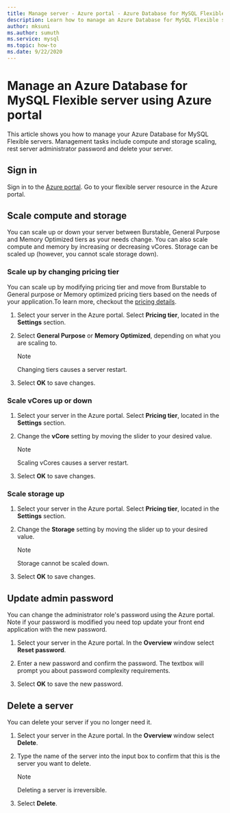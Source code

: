 ```yaml
---
title: Manage server - Azure portal - Azure Database for MySQL Flexible Server
description: Learn how to manage an Azure Database for MySQL Flexible server from the Azure portal.
author: mksuni
ms.author: sumuth
ms.service: mysql
ms.topic: how-to
ms.date: 9/22/2020
---
```


# Manage an Azure Database for MySQL Flexible server using Azure portal
This article shows you how to manage your Azure Database for MySQL Flexible servers. Management tasks include compute and storage scaling, rest server administrator password and delete your server.
## Sign in
Sign in to the [Azure portal](https://portal.azure.com). Go to your flexible server resource in the Azure portal.

## Scale compute and storage

You can scale up or down your server between Burstable, General Purpose and Memory Optimized tiers as your needs change. You can also scale compute and memory by increasing or decreasing vCores. Storage can be scaled up (however, you cannot scale storage down).

### Scale up by changing pricing tier

You can scale up by modifying pricing tier and move from Burstable to General purpose or Memory optimized pricing tiers based on the needs of your application.To learn more, checkout the [pricing details](https://azure.microsoft.com/pricing/details/mysql).

1. Select your server in the Azure portal. Select **Pricing tier**, located in the **Settings** section.

2. Select **General Purpose** or **Memory Optimized**, depending on what you are scaling to.


    > [!NOTE]
    > Changing tiers causes a server restart.

4. Select **OK** to save changes.


### Scale vCores up or down

1. Select your server in the Azure portal. Select **Pricing tier**, located in the **Settings** section.

2. Change the **vCore** setting by moving the slider to your desired value.


    > [!NOTE]
    > Scaling vCores causes a server restart.

3. Select **OK** to save changes.


### Scale storage up

1. Select your server in the Azure portal. Select **Pricing tier**, located in the **Settings** section.

2. Change the **Storage** setting by moving the slider up to your desired value.


    > [!NOTE]
    > Storage cannot be scaled down.

3. Select **OK** to save changes.


## Update admin password
You can change the administrator role's password using the Azure portal. Note if your password is modified you need top update your front end application with the new password.

1. Select your server in the Azure portal. In the **Overview** window select **Reset password**.



2. Enter a new password and confirm the password. The textbox will prompt you about password complexity requirements.



3. Select **OK** to save the new password.

## Delete a server

You can delete your server if you no longer need it.

1. Select your server in the Azure portal. In the **Overview** window select **Delete**.



2. Type the name of the server into the input box to confirm that this is the server you want to delete.


    > [!NOTE]
    > Deleting a server is irreversible.

3. Select **Delete**.



